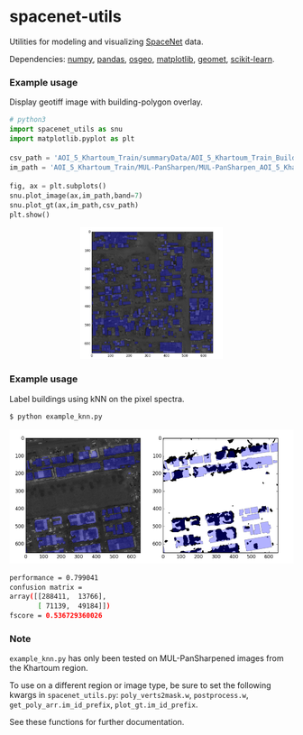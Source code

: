 # spacenet-utils
Utilities for modeling and visualizing [SpaceNet](https://crowdsourcing.topcoder.com/spacenet) data.

Dependencies: [numpy](http://www.numpy.org/), [pandas](http://pandas.pydata.org/), [osgeo](https://pypi.python.org/pypi/GDAL), [matplotlib](https://matplotlib.org/), [geomet](https://github.com/geomet/geomet), [scikit-learn](http://scikit-learn.org/stable/).

### Example usage
Display geotiff image with building-polygon overlay.

```python
# python3
import spacenet_utils as snu
import matplotlib.pyplot as plt

csv_path = 'AOI_5_Khartoum_Train/summaryData/AOI_5_Khartoum_Train_Building_Solutions.csv'
im_path = 'AOI_5_Khartoum_Train/MUL-PanSharpen/MUL-PanSharpen_AOI_5_Khartoum_img5.tif'

fig, ax = plt.subplots()
snu.plot_image(ax,im_path,band=7)
snu.plot_gt(ax,im_path,csv_path)
plt.show()
```
<center><img src="https://github.com/andraugust/spacenet-utils/blob/master/example1.png?raw=true" width="50%"></center>

### Example usage
Label buildings using kNN on the pixel spectra.
```bash
$ python example_knn.py
```
![alt text](https://github.com/andraugust/spacenet-utils/blob/master/example2.png?raw=true)
```bash
performance = 0.799041
confusion matrix = 
array([[288411,  13766],
       [ 71139,  49184]])
fscore = 0.536729360026
```


### Note
`example_knn.py` has only been tested on MUL-PanSharpened images from the Khartoum region.

To use on a different region or image type, be sure to set the following kwargs in `spacenet_utils.py`: `poly_verts2mask.w`, `postprocess.w`, `get_poly_arr.im_id_prefix`, `plot_gt.im_id_prefix`.

See these functions for further documentation.
